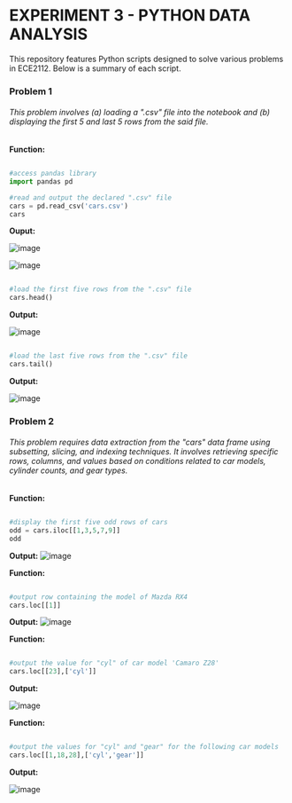 # EXPERIMENT 3 - PYTHON DATA ANALYSIS

This repository features Python scripts designed to solve various problems in ECE2112. Below is a summary of each script. 

### Problem 1

###### This problem involves (a) loading a ".csv" file into the notebook and (b) displaying the first 5 and last 5 rows from the said file.

**Function:**

```python

#access pandas library
import pandas pd 

#read and output the declared ".csv" file
cars = pd.read_csv('cars.csv')
cars

```

**Ouput:**

![image](https://github.com/user-attachments/assets/ed248319-09b2-47ca-a279-1b57c0b89473)

![image](https://github.com/user-attachments/assets/24b0aefc-da9f-40e5-be91-5f6c74a4a637)

```python

#load the first five rows from the ".csv" file
cars.head()

```
**Output:**

![image](https://github.com/user-attachments/assets/1abec3da-e67a-42bf-a11d-d0dbcd7b85ca)

```python

#load the last five rows from the ".csv" file
cars.tail()

```
**Output:**

![image](https://github.com/user-attachments/assets/8f219257-a6d5-45b2-9ea6-1c012cc0d31a)

### Problem 2

###### This problem requires data extraction from the "cars" data frame using subsetting, slicing, and indexing techniques. It involves retrieving specific rows, columns, and values based on conditions related to car models, cylinder counts, and gear types.

**Function:**

```python

#display the first five odd rows of cars
odd = cars.iloc[[1,3,5,7,9]]
odd

```
**Output:**
![image](https://github.com/user-attachments/assets/f20093c4-987d-48e0-a05a-e57b9ce71687)


**Function:**

```python

#output row containing the model of Mazda RX4
cars.loc[[1]]

```

**Output:**
![image](https://github.com/user-attachments/assets/effa9fc6-ecdb-4b17-9282-b70d4b80c71e)

**Function:**
```python

#output the value for "cyl" of car model 'Camaro Z28'
cars.loc[[23],['cyl']]

```

**Output:**

![image](https://github.com/user-attachments/assets/2844e616-5786-4221-9f78-b909eb6fb215)

**Function:**
```python

#output the values for "cyl" and "gear" for the following car models
cars.loc[[1,18,28],['cyl','gear']]

```

**Output:**

![image](https://github.com/user-attachments/assets/fff50e04-3503-45e3-93b1-9d234ed48883)






